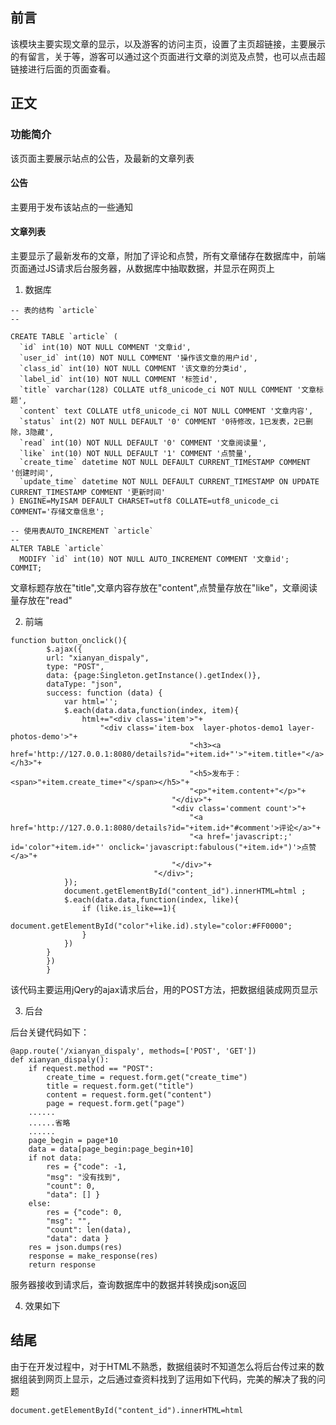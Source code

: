 ## 前言
该模块主要实现文章的显示，以及游客的访问主页，设置了主页超链接，主要展示的有留言，关于等，游客可以通过这个页面进行文章的浏览及点赞，也可以点击超链接进行后面的页面查看。

## 正文

### 功能简介

该页面主要展示站点的公告，及最新的文章列表

#### 公告

主要用于发布该站点的一些通知

#### 文章列表

主要显示了最新发布的文章，附加了评论和点赞，所有文章储存在数据库中，前端页面通过JS请求后台服务器，从数据库中抽取数据，并显示在网页上

1. 数据库

```
-- 表的结构 `article`
--

CREATE TABLE `article` (
  `id` int(10) NOT NULL COMMENT '文章id',
  `user_id` int(10) NOT NULL COMMENT '操作该文章的用户id',
  `class_id` int(10) NOT NULL COMMENT '该文章的分类id',
  `label_id` int(10) NOT NULL COMMENT '标签id',
  `title` varchar(128) COLLATE utf8_unicode_ci NOT NULL COMMENT '文章标题',
  `content` text COLLATE utf8_unicode_ci NOT NULL COMMENT '文章内容',
  `status` int(2) NOT NULL DEFAULT '0' COMMENT '0待修改，1已发表，2已删除，3隐藏',
  `read` int(10) NOT NULL DEFAULT '0' COMMENT '文章阅读量',
  `like` int(10) NOT NULL DEFAULT '1' COMMENT '点赞量',
  `create_time` datetime NOT NULL DEFAULT CURRENT_TIMESTAMP COMMENT '创建时间',
  `update_time` datetime NOT NULL DEFAULT CURRENT_TIMESTAMP ON UPDATE CURRENT_TIMESTAMP COMMENT '更新时间'
) ENGINE=MyISAM DEFAULT CHARSET=utf8 COLLATE=utf8_unicode_ci COMMENT='存储文章信息';

-- 使用表AUTO_INCREMENT `article`
--
ALTER TABLE `article`
  MODIFY `id` int(10) NOT NULL AUTO_INCREMENT COMMENT '文章id';
COMMIT;
```
文章标题存放在"title",文章内容存放在"content",点赞量存放在"like"，文章阅读量存放在"read"

2. 前端

```
function button_onclick(){
		$.ajax({
        url: "xianyan_dispaly",
        type: "POST",
        data: {page:Singleton.getInstance().getIndex()},
        dataType: "json",
        success: function (data) {
			var html='';
			$.each(data.data,function(index, item){
				html+="<div class='item'>"+
					"<div class='item-box  layer-photos-demo1 layer-photos-demo'>"+
										"<h3><a href='http://127.0.0.1:8080/details?id="+item.id+"'>"+item.title+"</a></h3>"+
										"<h5>发布于：<span>"+item.create_time+"</span></h5>"+
										"<p>"+item.content+"</p>"+
									"</div>"+
									"<div class='comment count'>"+
										"<a href='http://127.0.0.1:8080/details?id="+item.id+"#comment'>评论</a>"+
										"<a href='javascript:;' id='color"+item.id+"' onclick='javascript:fabulous("+item.id+")'>点赞</a>"+
									"</div>"+
								"</div>";
			});
			document.getElementById("content_id").innerHTML=html ;
			$.each(data.data,function(index, like){
				if (like.is_like==1){
					document.getElementById("color"+like.id).style="color:#FF0000";
				}
			})
        }
		})
		}

```

该代码主要运用jQery的ajax请求后台，用的POST方法，把数据组装成网页显示

3. 后台

后台关键代码如下：

```
@app.route('/xianyan_dispaly', methods=['POST', 'GET'])
def xianyan_dispaly():
    if request.method == "POST":
        create_time = request.form.get("create_time")
        title = request.form.get("title")
        content = request.form.get("content")
        page = request.form.get("page")
    ......
    ......省略
    ......
    page_begin = page*10
    data = data[page_begin:page_begin+10]
    if not data:
        res = {"code": -1,
        "msg": "没有找到",
        "count": 0,
        "data": [] }
    else:
        res = {"code": 0,
        "msg": "",
        "count": len(data),
        "data": data }
    res = json.dumps(res)
    response = make_response(res)
    return response
```
服务器接收到请求后，查询数据库中的数据并转换成json返回

4. 效果如下



## 结尾

由于在开发过程中，对于HTML不熟悉，数据组装时不知道怎么将后台传过来的数据组装到网页上显示，之后通过查资料找到了运用如下代码，完美的解决了我的问题
```
document.getElementById("content_id").innerHTML=html
```
